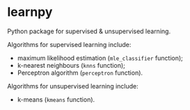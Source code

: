 # learnpy
Python package for supervised &amp; unsupervised learning.

Algorithms for supervised learning include:
- maximum likelihood estimation (`mle_classifier` function);
- k-nearest neighbours (`knns` function);
- Perceptron algorithm (`perceptron` function).

Algorithms for unsupervised learning include:
- k-means (`kmeans` function).

